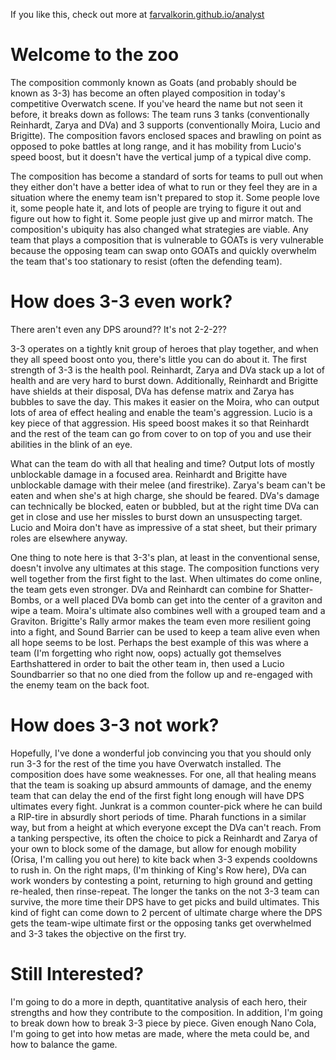 If you like this, check out more at [farvalkorin.github.io/analyst](https://farvalkorin.github.io/analyst)

# Welcome to the zoo

The composition commonly known as Goats (and probably should be known as 3-3) has become an often played composition in today's competitive Overwatch scene. If you've heard the name but not seen it before, it breaks down as follows: The team runs 3 tanks (conventionally Reinhardt, Zarya and DVa) and 3 supports (conventionally Moira, Lucio and Brigitte). The composition favors enclosed spaces and brawling on point as opposed to poke battles at long range, and it has mobility from Lucio's speed boost, but it doesn't have the vertical jump of a typical dive comp.

The composition has become a standard of sorts for teams to pull out when they either don't have a better idea of what to run or they feel they are in a situation where the enemy team isn't prepared to stop it. Some people love it, some people hate it, and lots of people are trying to figure it out and figure out how to fight it. Some people just give up and mirror match. The composition's ubiquity has also changed what strategies are viable. Any team that plays a composition that is vulnerable to GOATs is very vulnerable because the opposing team can swap onto GOATs and quickly overwhelm the team that's too stationary to resist (often the defending team).

# How does 3-3 even work?

There aren't even any DPS around?? It's not 2-2-2??

3-3 operates on a tightly knit group of heroes that play together, and when they all speed boost onto you, there's little you can do about it. The first strength of 3-3 is the health pool. Reinhardt, Zarya and DVa stack up a lot of health and are very hard to burst down. Additionally, Reinhardt and Brigitte have shields at their disposal, DVa has defense matrix and Zarya has bubbles to save the day. This makes it easier on the Moira, who can output lots of area of effect healing and enable the team's aggression. Lucio is a key piece of that aggression. His speed boost makes it so that Reinhardt and the rest of the team can go from cover to on top of you and use their abilities in the blink of an eye.

What can the team do with all that healing and time? Output lots of mostly unblockable damage in a focused area. Reinhardt and Brigitte have unblockable damage with their melee (and firestrike). Zarya's beam can't be eaten and when she's at high charge, she should be feared. DVa's damage can technically be blocked, eaten or bubbled, but at the right time DVa can get in close and use her missles to burst down an unsuspecting target. Lucio and Moira don't have as impressive of a stat sheet, but their primary roles are elsewhere anyway.

One thing to note here is that 3-3's plan, at least in the conventional sense, doesn't involve any ultimates at this stage. The composition functions very well together from the first fight to the last. When ultimates do come online, the team gets even stronger. DVa and Reinhardt can combine for Shatter-Bombs, or a well placed DVa bomb can get into the center of a graviton and wipe a team. Moira's ultimate also combines well with a grouped team and a Graviton. Brigitte's Rally armor makes the team even more resilient going into a fight, and Sound Barrier can be used to keep a team alive even when all hope seems to be lost. Perhaps the best example of this was where a team (I'm forgetting who right now, oops) actually got themselves Earthshattered in order to bait the other team in, then used a Lucio Soundbarrier so that no one died from the follow up and re-engaged with the enemy team on the back foot.

# How does 3-3 not work?

Hopefully, I've done a wonderful job convincing you that you should only run 3-3 for the rest of the time you have Overwatch installed. The composition does have some weaknesses. For one, all that healing means that the team is soaking up absurd ammounts of damage, and the enemy team that can delay the end of the first fight long enough will have DPS ultimates every fight. Junkrat is a common counter-pick where he can build a RIP-tire in absurdly short periods of time. Pharah functions in a similar way, but from a height at which everyone except the DVa can't reach. From a tanking perspective, its often the choice to pick a Reinhardt and Zarya of your own to block some of the damage, but allow for enough mobility (Orisa, I'm calling you out here) to kite back when 3-3 expends cooldowns to rush in. On the right maps, (I'm thinking of King's Row here), DVa can work wonders by contesting a point, returning to high ground and getting re-healed, then rinse-repeat. The longer the tanks on the not 3-3 team can survive, the more time their DPS have to get picks and build ultimates. This kind of fight can come down to 2 percent of ultimate charge where the DPS gets the team-wipe ultimate first or the opposing tanks get overwhelmed and 3-3 takes the objective on the first try.

# Still Interested?

I'm going to do a more in depth, quantitative analysis of each hero, their strengths and how they contribute to the composition. In addition, I'm going to break down how to break 3-3 piece by piece. Given enough Nano Cola, I'm going to get into how metas are made, where the meta could be, and how to balance the game.
